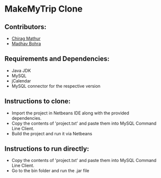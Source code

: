 # MakeMyTrip Clone

## Contributors:
- <a href = "https://www.github.com/mchirag2002">Chirag Mathur</a>
- <a href = "https://github.com/DepressedCoderBruh">Madhav Bohra</a>

## Requirements and Dependencies:
- Java JDK
- MySQL
- jCalendar
- MySQL connector for the respective version

## Instructions to clone:
- Import the project in Netbeans IDE along with the provided dependencies.
- Copy the contents of 'project.txt' and paste them into MySQL Command Line Client.
- Build the project and run it via Netbeans

## Instructions to run directly:
- Copy the contents of 'project.txt' and paste them into MySQL Command Line Client.
- Go to the bin folder and run the .jar file

